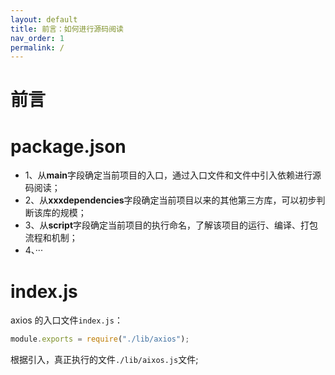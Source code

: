 ```yaml
---
layout: default
title: 前言：如何进行源码阅读
nav_order: 1
permalink: /
---
```


# 前言

# package.json

- 1、从**main**字段确定当前项目的入口，通过入口文件和文件中引入依赖进行源码阅读；
- 2、从**xxxdependencies**字段确定当前项目以来的其他第三方库，可以初步判断该库的规模；
- 3、从**script**字段确定当前项目的执行命名，了解该项目的运行、编译、打包流程和机制；
- 4、···

# index.js

axios 的入口文件`index.js`：

```javascript
module.exports = require("./lib/axios");
```

根据引入，真正执行的文件`./lib/aixos.js`文件;
